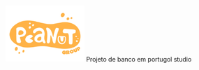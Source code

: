 <p align="center">
  <img height="128" alt="Simple GUI Transitions" src="NoBgPeanutLogo.png">
  Projeto de banco em portugol studio
</p>
